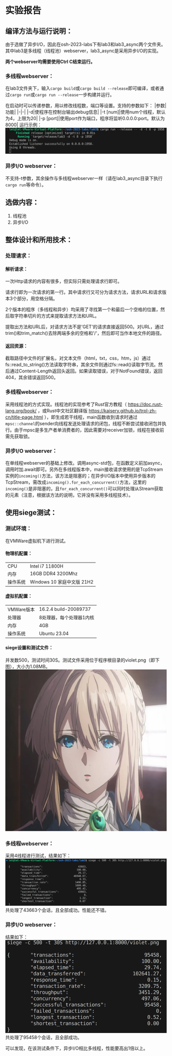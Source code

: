 # 实验报告


## 编译方法与运行说明：
由于选做了异步I/O，因此在osh-2023-labs下有lab3和lab3_async两个文件夹。其中lab3是多线程（线程池）webserver，lab3_async是采用异步I/O的实现。

**两个webserver均需要使用Ctrl C结束运行。**

### 多线程webserver：
在lab3文件夹下，输入`cargo build`或`cargo build --release`即可编译，或者通过`cargo run`或`cargo run --release`一步构建并运行。

在启动时可以传递参数，用以修改线程数，端口等设置。支持的参数如下：
|参数|功能|
|-|-|
|-d|使程序在控制台输出debug信息|
|-t [num]|使用num个线程，默认为4，上限为20|
|-p [port]|使用port作为端口，程序将监听0.0.0.0:port。默认为8000|
运行示例：
![run.png](./README_src/run.png)

### 异步I/O webserver：
不支持-t参数，其余操作与多线程webserver一样（请在lab3_async目录下执行`cargo run`等命令）。


## 选做内容：
1. 线程池
2. 异步I/O


## 整体设计和所用技术：

### 处理请求：
#### 解析请求：
一次Http请求的内容有很多，但实际只需处理请求行即可。

请求行即为一次请求的第一行。其中请求行又可分为请求方法，请求URL和请求版本3个部分，用空格分隔。

2个版本的程序（多线程和异步）均采用了寻找第一个和最后一个空格的位置，然后取字符串切片的方式来提取请求方法和URL。

提取出方法和URL后，对请求方法不是'GET'的请求直接返回500。对URL，通过trim()和trim_match()去除两端多余的空格和'/'，然后即可当作本地文件的路径。

#### 返回资源：
截取路径中文件的扩展名，对文本文件（html，txt，css，htm，js）通过fs::read_to_string()方法读取字符串，其余文件则通过fs::read()读取字节流。然后通过Content-Length返回头返回。如果读取错误，对于NotFound错误，返回404，其余错误返回500。

### 多线程webserver：
采用线程池的方式实现。线程池的实现参考了Rust官方教程（ https://doc.rust-lang.org/book/ ，或Rust中文社区翻译版 https://kaisery.github.io/trpl-zh-cn/title-page.html ），即生成若干线程，main函数收到请求时通过`mpsc::channel`的sender向线程发送处理请求的闭包，线程不断尝试接收闭包并执行。由于mpsc是多生产者单消费者的，因此需要对receiver加锁，线程在接收前需先获取锁。

### 异步I/O webserver：
在单线程webserver的基础上修改。调用async-std包，在函数定义前加async，调用时加.await即可。另外在多线程版本中，main接收请求使用的是TcpStream实例的`incoming()`方法，该方法是阻塞的；在异步I/O版本中使用异步版本的TcpStream，需改成`incoming().for_each_concurrent()`方法，这里的`incoming()`是非阻塞的，且`for_each_concurrent()`可以同时处理从Stream获取的元素（注意，根据该方法的说明，它并没有采用多线程技术）。


## 使用siege测试：

### 测试环境：
在VMWare虚拟机下进行测试。

#### 物理机配置：
|||
|-|-|
|CPU|Intel i7 11800H|
|内存|16GB DDR4 3200Mhz|
|操作系统|Windows 10 家庭中文版 21H2|

#### 虚拟机配置：
|||
|-|-|
|VMWare版本|16.2.4 build-20089737|
|处理器|8处理器，每个处理器1内核|
|内存|4GB|
|操作系统|Ubuntu 23.04|

#### siege设置和测试文件：
并发数500，测试时间30S。测试文件采用位于程序根目录的violet.png（即下图），大小为1.08MB。
![violet.png](./README_src/violet.png)

### 多线程webserver：
采用4线程进行测试，结果如下：
![multy_threads.png](./README_src/multy_threads.png)
共处理了43663个会话，且全部成功。性能还不错。

### 异步I/O webserver：
结果如下：
![async.png](./README_src/async.png)
共处理了95458个会话，且全部成功。

可以发现，在该测试条件下，异步I/O相比多线程，性能要高出1倍以上。